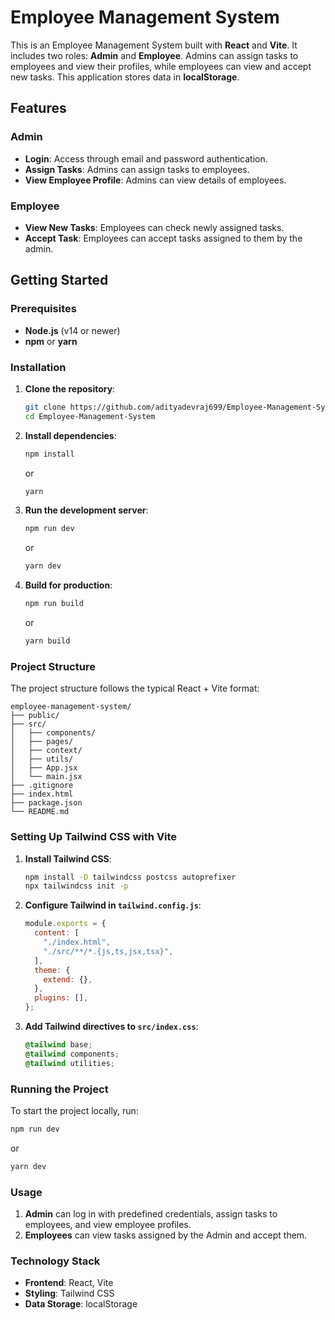 # Employee Management System

This is an Employee Management System built with **React** and **Vite**. It includes two roles: **Admin** and **Employee**. Admins can assign tasks to employees and view their profiles, while employees can view and accept new tasks. This application stores data in **localStorage**.

## Features

### Admin
- **Login**: Access through email and password authentication.
- **Assign Tasks**: Admins can assign tasks to employees.
- **View Employee Profile**: Admins can view details of employees.

### Employee
- **View New Tasks**: Employees can check newly assigned tasks.
- **Accept Task**: Employees can accept tasks assigned to them by the admin.

## Getting Started

### Prerequisites
- **Node.js** (v14 or newer)
- **npm** or **yarn**

### Installation

1. **Clone the repository**:
   ```bash
   git clone https://github.com/adityadevraj699/Employee-Management-System.git
   cd Employee-Management-System

   ```

2. **Install dependencies**:
   ```bash
   npm install
   ```
   or
   ```bash
   yarn
   ```

3. **Run the development server**:
   ```bash
   npm run dev
   ```
   or
   ```bash
   yarn dev
   ```

4. **Build for production**:
   ```bash
   npm run build
   ```
   or
   ```bash
   yarn build
   ```

### Project Structure
The project structure follows the typical React + Vite format:

```
employee-management-system/
├── public/
├── src/
│   ├── components/   
│   ├── pages/        
│   ├── context/          
│   ├── utils/         
│   ├── App.jsx         
│   └── main.jsx       
├── .gitignore
├── index.html
├── package.json
└── README.md
```

### Setting Up Tailwind CSS with Vite

1. **Install Tailwind CSS**:
   ```bash
   npm install -D tailwindcss postcss autoprefixer
   npx tailwindcss init -p
   ```

2. **Configure Tailwind in `tailwind.config.js`**:
   ```javascript
   module.exports = {
     content: [
       "./index.html",
       "./src/**/*.{js,ts,jsx,tsx}",
     ],
     theme: {
       extend: {},
     },
     plugins: [],
   };
   ```

3. **Add Tailwind directives to `src/index.css`**:
   ```css
   @tailwind base;
   @tailwind components;
   @tailwind utilities;
   ```

### Running the Project

To start the project locally, run:
```bash
npm run dev
```
or
```bash
yarn dev
```

### Usage

1. **Admin** can log in with predefined credentials, assign tasks to employees, and view employee profiles.
2. **Employees** can view tasks assigned by the Admin and accept them.

### Technology Stack

- **Frontend**: React, Vite
- **Styling**: Tailwind CSS
- **Data Storage**: localStorage


